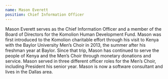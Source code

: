 ```yaml
---
name: Mason Everett
position: Chief Information Officer
---
```

Mason Everett serves as the Chief Information Officer and a member of
the Board of Directors for the Komolion Human Development Fund. Mason
was first introduced to the Komolion charitable effort through his visit
to Kenya with the Baylor University Men’s Choir in 2013, the summer
after his freshman year at Baylor. Since that trip, Mason has continued
to serve the people of Kenya and the Men’s Choir through monetary
donations and service. Mason served in three different officer roles for
the Men’s Choir, including President his senior year. Mason  is now a
software consultant and lives in the Dallas area.
